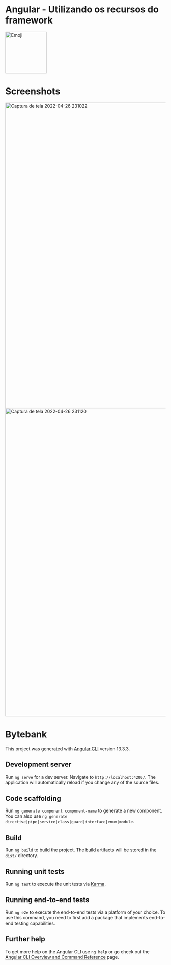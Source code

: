 # Angular - Utilizando os recursos do framework 
<img width="130" alt="Emoji" src="https://user-images.githubusercontent.com/31116694/165423974-5261b890-c0f1-4c26-804e-82c3aae8ea4f.png">


# Screenshots

<img width="955" alt="Captura de tela 2022-04-26 231022" src="https://user-images.githubusercontent.com/31116694/165425093-94235585-4ce4-49d1-aab4-6e43d0248aa9.png">
<img width="964" alt="Captura de tela 2022-04-26 231120" src="https://user-images.githubusercontent.com/31116694/165425096-9c26cec6-a604-42ad-834a-c96f223c3257.png">



# Bytebank

This project was generated with [Angular CLI](https://github.com/angular/angular-cli) version 13.3.3.

## Development server

Run `ng serve` for a dev server. Navigate to `http://localhost:4200/`. The application will automatically reload if you change any of the source files.

## Code scaffolding

Run `ng generate component component-name` to generate a new component. You can also use `ng generate directive|pipe|service|class|guard|interface|enum|module`.

## Build

Run `ng build` to build the project. The build artifacts will be stored in the `dist/` directory.

## Running unit tests

Run `ng test` to execute the unit tests via [Karma](https://karma-runner.github.io).

## Running end-to-end tests

Run `ng e2e` to execute the end-to-end tests via a platform of your choice. To use this command, you need to first add a package that implements end-to-end testing capabilities.

## Further help

To get more help on the Angular CLI use `ng help` or go check out the [Angular CLI Overview and Command Reference](https://angular.io/cli) page.

